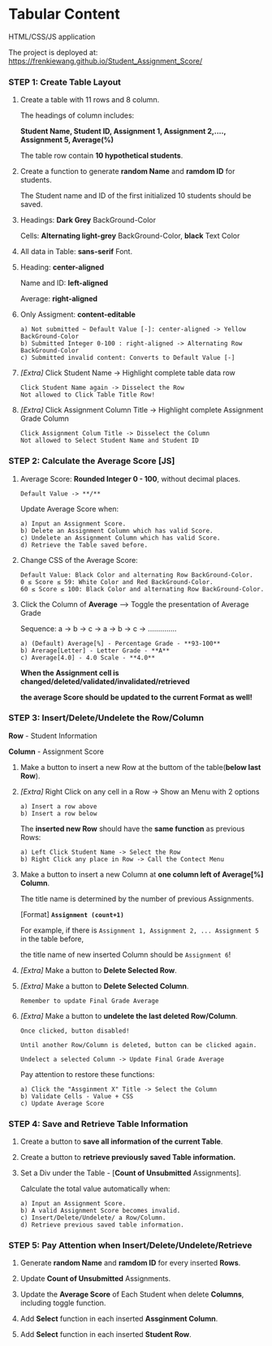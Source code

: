# Tabular Content

HTML/CSS/JS application

The project is deployed at: 
https://frenkiewang.github.io/Student_Assignment_Score/


### STEP 1:   Create Table Layout 
1.  Create a table with 11 rows and 8 column.

    The headings of column includes:  
    
    **Student Name, Student ID, Assignment 1, Assignment 2,...., Assignment 5, Average(%)**

    The table row contain **10 hypothetical students**.

2.  Create a function to generate **random Name** and **ramdom ID** for students.

    The Student name and ID of the first initialized 10 students should be saved.

3.  Headings:   **Dark Grey** BackGround-Color

    Cells:   **Alternating light-grey** BackGround-Color, **black** Text Color

4.  All data in Table:   **sans-serif** Font.

5.  Heading: **center-aligned**

    Name and ID: **left-aligned**

    Average: **right-aligned**    

6.  Only Assigment:  **content-editable**

        a) Not submitted ~ Default Value [-]: center-aligned -> Yellow BackGround-Color
        b) Submitted Integer 0-100 : right-aligned -> Alternating Row BackGround-Color
        c) Submitted invalid content: Converts to Default Value [-]

7.  *[Extra]* Click Student Name -> Highlight complete table data row

        Click Student Name again -> Disselect the Row
        Not allowed to Click Table Title Row!

8.  *[Extra]* Click Assignment Column Title -> Highlight complete Assignment Grade Column

        Click Assignment Colum Title -> Disselect the Column
        Not allowed to Select Student Name and Student ID


### STEP 2:   Calculate the Average Score [JS]
1.  Average Score: **Rounded Integer 0 - 100**, without decimal places. 

        Default Value -> **/**

    Update Average Score when:

        a) Input an Assignment Score.
        b) Delete an Assignment Column which has valid Score.
        c) Undelete an Assignment Column which has valid Score.
        d) Retrieve the Table saved before.

2.  Change CSS of the Average Score:

        Default Value: Black Color and alternating Row BackGround-Color.
        0 ≤ Score ≤ 59: White Color and Red BackGround-Color.
        60 ≤ Score ≤ 100: Black Color and alternating Row BackGround-Color.

3.  Click the Column of **Average** —> Toggle the presentation of Average Grade

    Sequence: a -> b -> c -> a -> b -> c -> ..............

        a) (Default) Average[%] - Percentage Grade - **93-100**
        b) Arerage[Letter] - Letter Grade - **A**
        c) Average[4.0] - 4.0 Scale - **4.0**

    **When the Assignment cell is changed/deleted/validated/invalidated/retrieved**     

    **the average Score should be updated to the current Format as well!**
 

### STEP 3:   Insert/Delete/Undelete the Row/Column 
**Row** - Student Information

**Column** - Assignment Score

1.  Make a button to insert a new Row at the buttom of the table(**below last Row**). 

2.  *[Extra]* Right Click on any cell in a Row -> Show an Menu with 2 options

        a) Insert a row above
        b) Insert a row below

     The **inserted new Row** should have the **same function** as previous Rows:

        a) Left Click Student Name -> Select the Row
        b) Right Click any place in Row -> Call the Contect Menu

3.  Make a button to insert a new Column at **one column left of Average[%] Column**.

    The title name is determined by the number of previous Assignments.

    [Format]  **`Assignment (count+1)`**

    For example, if there is `Assignment 1, Assignment 2, ... Assignment 5` in the table before,

    the title name of new inserted Column should be `Assignment 6`!

4.  *[Extra]* Make a button to **Delete Selected Row**.

5.  *[Extra]* Make a button to **Delete Selected Column**.

        Remember to update Final Grade Average

6.  *[Extra]* Make a button to **undelete the last deleted Row/Column**.

        Once clicked, button disabled!

        Until another Row/Column is deleted, button can be clicked again.
        
        Undelect a selected Column -> Update Final Grade Average

     Pay attention to restore these functions:

        a) Click the "Assginment X" Title -> Select the Column
        b) Validate Cells - Value + CSS
        c) Update Average Score



### STEP 4:   Save and Retrieve Table Information

1.  Create a button to **save all information of the current Table**.

2.  Create a button to **retrieve previously saved Table information.**

3.  Set a Div under the Table - [**Count of Unsubmitted** Assignments].

    Calculate the total value automatically when:

        a) Input an Assignment Score.
        b) A valid Assignment Score becomes invalid.
        c) Insert/Delete/Undelete/ a Row/Column.
        d) Retrieve previous saved table information.


### STEP 5:   Pay Attention when Insert/Delete/Undelete/Retrieve
1.  Generate **random Name** and **ramdom ID** for every inserted **Rows**.

2.  Update **Count of Unsubmitted** Assignments.

3.  Update the **Average Score** of Each Student when delete **Columns**, including toggle function.

4.  Add **Select** function in each inserted **Assginment Column**.

5.  Add **Select** function in each inserted **Student Row**.